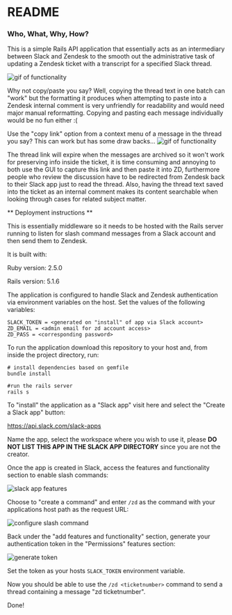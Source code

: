 # README

### Who, What, Why, How?

This is a simple Rails API application that essentially acts as an intermediary between Slack and Zendesk to the smooth out the administrative task of updating a Zendesk ticket with a transcript for a specified Slack thread.

![gif of functionality](https://github.com/MikeTarkington/slack_thread_to_zen/blob/master/slack_to_zd_functionality.gif)

Why not copy/paste you say? Well, copying the thread text in one batch can "work" but the formatting it produces when attempting to paste into a Zendesk internal comment is very unfriendly for readability and would need major manual reformatting.  Copying and pasting each message individually would be no fun either :(

Use the "copy link" option from a context menu of a message in the thread you say? This can work but has some draw backs... 
![gif of functionality](https://dha4w82d62smt.cloudfront.net/items/2B0Z3C2o261o0l1P2m1f/Image%202018-05-27%20at%206.20.05%20PM.png?X-CloudApp-Visitor-Id=2889026&v=6190bbfe)

The thread link will expire when the messages are archived so it won't work for preserving info inside the ticket, it is time consuming and annoying to both use the GUI to capture this link and then paste it into ZD, furthermore people who review the discussion have to be redirected from Zendesk back to their Slack app just to read the thread.  Also, having the thread text saved into the ticket as an internal comment makes its content searchable when looking through cases for related subject matter.

** Deployment instructions **

This is essentially middleware so it needs to be hosted with the Rails server running to listen for slash command messages from a Slack account and then send them to Zendesk.

It is built with:

Ruby version: 2.5.0

Rails version: 5.1.6

The application is configured to handle Slack and Zendesk authentication via environment variables on the host.  Set the values of the following variables:

```
SLACK_TOKEN = <generated on "install" of app via Slack account>
ZD_EMAIL = <admin email for zd account access>
ZD_PASS = <corresponding password>
```

To run the application download this repository to your host and, from inside the project directory, run:

```
# install dependencies based on gemfile
bundle install

#run the rails server
rails s
```

To "install" the application as a "Slack app" visit here and select the "Create a Slack app" button:

https://api.slack.com/slack-apps

Name the app, select the workspace where you wish to use it, please **DO NOT LIST THIS APP IN THE SLACK APP DIRECTORY** since you are not the creator.

Once the app is created in Slack, access the features and functionality section to enable slash commands:

![slack app features](https://dha4w82d62smt.cloudfront.net/items/172h371u3N293u2h1F0F/Image%202018-07-08%20at%206.11.31%20PM.png?X-CloudApp-Visitor-Id=2889026&v=dc9817ec)

Choose to "create a command" and enter `/zd` as the command with your applications host path as the request URL:

![configure slash command](https://dha4w82d62smt.cloudfront.net/items/143I3C2r2P0c2Q3N0u0R/%5Be5152b62f4329990e6544c8f211a3ab7%5D_Image+2018-07-08+at+9.44.35+PM.png?X-CloudApp-Visitor-Id=2889026&v=d49f89e5)

Back under the "add features and functionality" section, generate your authentication token in the "Permissions" features section:

![generate token](https://dha4w82d62smt.cloudfront.net/items/2z3W2N0m1g3d3u3v1s3M/%5B436e0dc01aed5280f051237bf0474f3b%5D_Image+2018-07-08+at+11.05.38+PM.png?X-CloudApp-Visitor-Id=2889026&v=e460e0b4)

Set the token as your hosts `SLACK_TOKEN` environment variable.

Now you should be able to use the `/zd <ticketnumber>` command to send a thread containing a message "zd ticketnumber".

Done!
